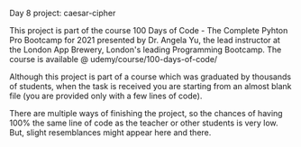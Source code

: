Day 8 project: caesar-cipher

This project is part of the course 100 Days of Code - The Complete Pyhton Pro Bootcamp for 2021 presented by Dr. Angela Yu, the lead instructor at the London App Brewery, London's leading Programming Bootcamp. The course is available @ udemy/course/100-days-of-code/

Although this project is part of a course which was graduated by thousands of students, when the task is received you are starting from an almost blank file (you are provided only with a few lines of code).

There are multiple ways of finishing the project, so the chances of having 100% the same line of code as the teacher or other students is very low. But, slight resemblances might appear here and there.
